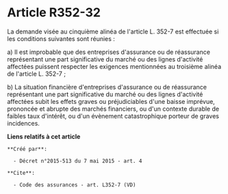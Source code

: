 # Article R352-32

La demande visée au cinquième alinéa de l'article L. 352-7 est effectuée si les conditions suivantes sont réunies : 

a) Il est improbable que des entreprises d'assurance ou de réassurance représentant une part significative du marché ou des
lignes d'activité affectées puissent respecter les exigences mentionnées au troisième alinéa de l'article L. 352-7 ; 

b) La situation financière d'entreprises d'assurance ou de réassurance représentant une part significative du marché ou des
lignes d'activité affectées subit les effets graves ou préjudiciables d'une baisse imprévue, prononcée et abrupte des marchés
financiers, ou d'un contexte durable de faibles taux d'intérêt, ou d'un évènement catastrophique porteur de graves
incidences.

**Liens relatifs à cet article**

	**Créé par**:

	  - Décret n°2015-513 du 7 mai 2015 - art. 4

	**Cite**:

	  - Code des assurances - art. L352-7 (VD)
